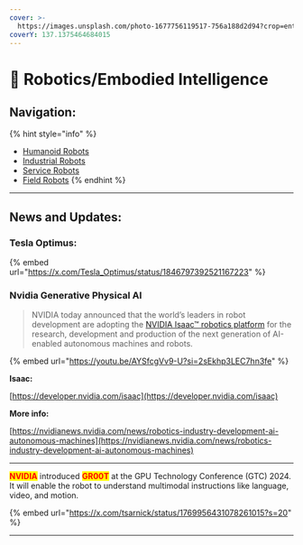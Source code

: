 ```yaml
---
cover: >-
  https://images.unsplash.com/photo-1677756119517-756a188d2d94?crop=entropy&cs=srgb&fm=jpg&ixid=M3wxOTcwMjR8MHwxfHNlYXJjaHw0fHxhaXxlbnwwfHx8fDE3MTg2MDAzMTF8MA&ixlib=rb-4.0.3&q=85
coverY: 137.1375464684015
---
```


# 🤖 Robotics/Embodied Intelligence

## Navigation:

{% hint style="info" %}
* [Humanoid Robots](humanoid-robots/)
* [Industrial Robots](industrial-robot.md)
* [Service Robots](service-robots.md)
* [Field Robots](field-robots.md)
{% endhint %}

***

## News and Updates:

### Tesla Optimus:

{% embed url="https://x.com/Tesla_Optimus/status/1846797392521167223" %}

### Nvidia Generative Physical AI

> NVIDIA today announced that the world’s leaders in robot development are adopting the [NVIDIA Isaac™ robotics platform](https://developer.nvidia.com/isaac) for the research, development and production of the next generation of AI-enabled autonomous machines and robots.

{% embed url="https://youtu.be/AYSfcgVv9-U?si=2sEkhp3LEC7hn3fe" %}

**Isaac:**

[https://developer.nvidia.com/isaac](https://developer.nvidia.com/isaac)

**More info:**

[https://nvidianews.nvidia.com/news/robotics-industry-development-ai-autonomous-machines](https://nvidianews.nvidia.com/news/robotics-industry-development-ai-autonomous-machines)

***

<mark style="color:red;">**NVIDIA**</mark> introduced <mark style="color:red;">**GR00T**</mark> at the GPU Technology Conference (GTC) 2024. It will enable the robot to understand multimodal instructions like language, video, and motion.&#x20;

{% embed url="https://x.com/tsarnick/status/1769956431078261015?s=20" %}

***

